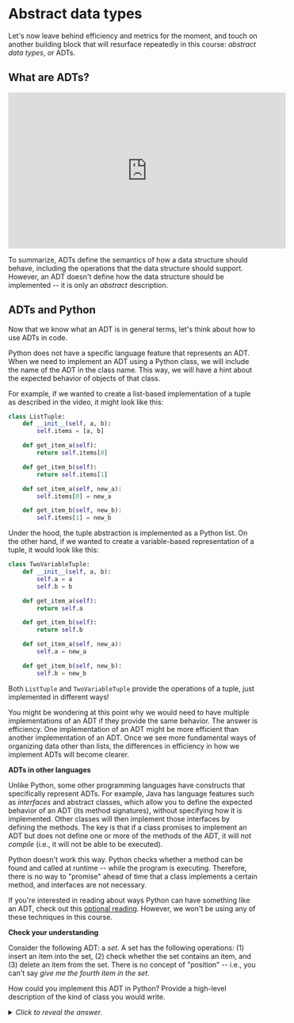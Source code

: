 # Abstract data types

Let's now leave behind efficiency and metrics for the moment, and touch on another building block that will resurface repeatedly in this course: *abstract data types*, or ADTs.

## What are ADTs?

<iframe width="560" height="315" src="https://www.youtube.com/embed/HkUTnW_v4yM" title="YouTube video player" frameborder="0" allow="accelerometer; autoplay; clipboard-write; encrypted-media; gyroscope; picture-in-picture; web-share" allowfullscreen></iframe>

To summarize, ADTs define the semantics of how a data structure should behave, including the operations that the data structure should support. However, an ADT doesn't define how the data structure should be implemented -- it is only an *abstract* description.

## ADTs and Python

Now that we know what an ADT is in general terms, let's think about how to use ADTs in code.

Python does not have a specific language feature that represents an ADT. When we need to implement an ADT using a Python class, we will include the name of the ADT in the class name. This way, we will have a hint about the expected behavior of objects of that class.

For example, if we wanted to create a list-based implementation of a tuple as described in the video, it might look like this: 

```python
class ListTuple:
    def __init__(self, a, b):
        self.items = [a, b]

    def get_item_a(self):
        return self.items[0]

    def get_item_b(self):
        return self.items[1]

    def set_item_a(self, new_a):
        self.items[0] = new_a

    def get_item_b(self, new_b):
        self.items[1] = new_b
```

Under the hood, the tuple abstraction is implemented as a Python list. On the other hand, if we wanted to create a variable-based representation of a tuple, it would look like this:

```python
class TwoVariableTuple:
    def __init__(self, a, b):
        self.a = a
        self.b = b

    def get_item_a(self):
        return self.a

    def get_item_b(self):
        return self.b

    def set_item_a(self, new_a):
        self.a = new_a

    def get_item_b(self, new_b):
        self.b = new_b
```

Both `ListTuple` and `TwoVariableTuple` provide the operations of a tuple, just implemented in different ways!

You might be wondering at this point why we would need to have multiple implementations of an ADT if they provide the same behavior. The answer is efficiency. One implementation of an ADT might be more efficient than another implementation of an ADT. Once we see more fundamental ways of organizing data other than lists, the differences in efficiency in how we implement ADTs will become clearer.

<aside>

**ADTs in other languages**

Unlike Python, some other programming languages have constructs that specifically represent ADTs. For example, Java has language features such as *interfaces* and abstract classes, which allow you to define the expected behavior of an ADT (its method signatures), without specifying how it is implemented. Other classes will then implement those interfaces by defining the methods. The key is that if a class promises to implement an ADT but does not define one or more of the methods of the ADT, it will not *compile* (i.e., it will not be able to be executed).

Python doesn't work this way. Python checks whether a method can be found and called at runtime -- while the program is executing. Therefore, there is no way to "promise" ahead of time that a class implements a certain method, and interfaces are not necessary.

If you're interested in reading about ways Python can have something like an ADT, check out this [optional reading](https://realpython.com/python-interface). However, we won't be using any of these techniques in this course.

</aside>

<aside>
<b>Check your understanding</b>

Consider the following ADT: a <i>set</i>. A set has the following operations: (1) insert an item into the set, (2) check whether the set contains an item, and (3) delete an item from the set. There is no concept of "position" -- i.e., you can't say <i>give me the fourth item in the set</i>.

How could you implement this ADT in Python? Provide a high-level description of the kind of class you would write.
<details>
<summary>
<i>Click to reveal the answer.</i>
</summary>

<b>Answer.</b> You could write a Python class that uses a list to hold the items in the set. The class should have three methods: one for inserting items into the list (you can just append the given item to the end of the list if it does not already exist in the list), one for checking whether an item is in the list (perhaps using the `in` operator), and one for iterating over the list to delete the item.

</details>
</aside>
